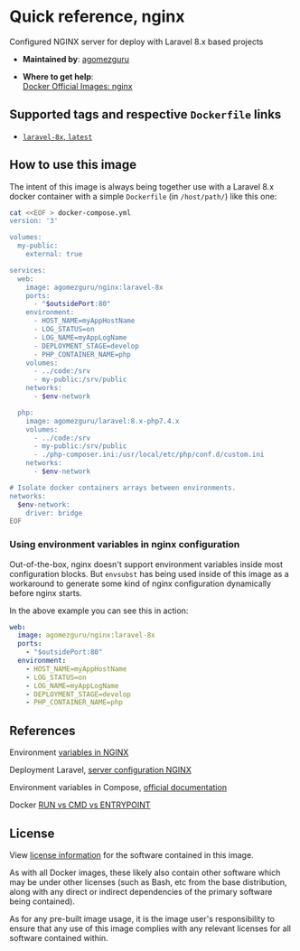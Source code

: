 # Quick reference, nginx

Configured NGINX server for deploy with Laravel 8.x based projects

- **Maintained by**:
[agomezguru](https://github.com/agomezguru)

- **Where to get help**:  
[Docker Official Images: nginx](https://hub.docker.com/_/nginx/)

## Supported tags and respective `Dockerfile` links

- [`laravel-8x`, `latest`](https://github.com/agomezguru/nginx)

## How to use this image

The intent of this image is always being together use with a Laravel 8.x docker container with a simple `Dockerfile` (in `/host/path/`) like this one:

```bash
cat <<EOF > docker-compose.yml
version: '3'

volumes:
  my-public:
    external: true

services:
  web:
    image: agomezguru/nginx:laravel-8x
    ports:
      - "$outsidePort:80"
    environment:
      - HOST_NAME=myAppHostName
      - LOG_STATUS=on
      - LOG_NAME=myAppLogName
      - DEPLOYMENT_STAGE=develop
      - PHP_CONTAINER_NAME=php
    volumes:
      - ../code:/srv
      - my-public:/srv/public
    networks:
      - $env-network

  php:
    image: agomezguru/laravel:8.x-php7.4.x
    volumes:
      - ../code:/srv
      - my-public:/srv/public
      - ./php-composer.ini:/usr/local/etc/php/conf.d/custom.ini
    networks:
      - $env-network

# Isolate docker containers arrays between environments.
networks:
  $env-network:
    driver: bridge
EOF
```

### Using environment variables in nginx configuration

Out-of-the-box, nginx doesn't support environment variables inside most configuration blocks. But `envsubst` has being used inside of this image as a workaround to generate some kind of nginx configuration dynamically before nginx starts.

In the above example you can see this in action:

```yaml
web:
  image: agomezguru/nginx:laravel-8x
  ports:
    - "$outsidePort:80"
  environment:
    - HOST_NAME=myAppHostName
    - LOG_STATUS=on
    - LOG_NAME=myAppLogName
    - DEPLOYMENT_STAGE=develop
    - PHP_CONTAINER_NAME=php
```

## References

Environment [variables in NGINX](https://serverfault.com/questions/577370/how-can-i-use-environment-variables-in-nginx-conf)

Deployment Laravel, [server configuration NGINX](https://laravel.com/docs/5.8/deployment)

Environment variables in Compose, [official documentation](https://docs.docker.com/compose/environment-variables/)

Docker [RUN vs CMD vs ENTRYPOINT](https://goinbigdata.com/docker-run-vs-cmd-vs-entrypoint/)

## License

View [license information](http://nginx.org/LICENSE) for the software contained in this image.

As with all Docker images, these likely also contain other software which may be under other licenses (such as Bash, etc from the base distribution, along with any direct or indirect dependencies of the primary software being contained).

As for any pre-built image usage, it is the image user's responsibility to ensure that any use of this image complies with any relevant licenses for all software contained within.
